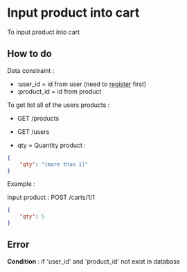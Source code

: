 # Input product into cart

To input product into cart

## How to do

Data constraint :
* :user_id = id from user (need to [register](register.md) first)
* :product_id = id from product 

To get list all of the users products :
* GET /products
* GET /users

* qty = Quantity product :
```json
{
    "qty": "[more than 1]"
}
```
Example :

Input product : POST /carts/1/1
```json
{
    "qty": 5
}
```

## Error 

**Condition** : if 'user_id' and 'product_id' not exist in database


